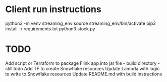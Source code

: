 # Client run instructions
python3 -m venv streaming_env
source streaming_env/bin/activate
pip3 install -r requirements.txt
python3 stock.py


# TODO
Add script or Terraform to package Flink app into jar file - build directory - still todo
Add TF to create Snowflake resources
Update Lambda with logic to write to Snowflake resources
Update README.md with build instructions